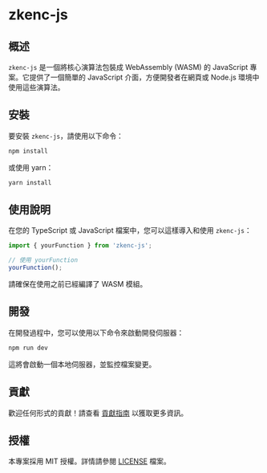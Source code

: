 # zkenc-js

## 概述
`zkenc-js` 是一個將核心演算法包裝成 WebAssembly (WASM) 的 JavaScript 專案。它提供了一個簡單的 JavaScript 介面，方便開發者在網頁或 Node.js 環境中使用這些演算法。

## 安裝
要安裝 `zkenc-js`，請使用以下命令：

```bash
npm install
```

或使用 yarn：

```bash
yarn install
```

## 使用說明
在您的 TypeScript 或 JavaScript 檔案中，您可以這樣導入和使用 `zkenc-js`：

```javascript
import { yourFunction } from 'zkenc-js';

// 使用 yourFunction
yourFunction();
```

請確保在使用之前已經編譯了 WASM 模組。

## 開發
在開發過程中，您可以使用以下命令來啟動開發伺服器：

```bash
npm run dev
```

這將會啟動一個本地伺服器，並監控檔案變更。

## 貢獻
歡迎任何形式的貢獻！請查看 [貢獻指南](CONTRIBUTING.md) 以獲取更多資訊。

## 授權
本專案採用 MIT 授權。詳情請參閱 [LICENSE](LICENSE) 檔案。